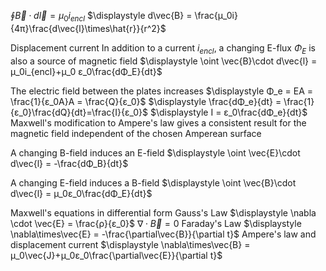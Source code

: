 $\displaystyle \oint \vec{B}\cdot d\vec{l} = μ_0i_{encl}$
$\displaystyle d\vec{B} = \frac{μ_0i}{4π}\frac{d\vec{l}\times\hat{r}}{r^2}$

Displacement current
	In addition to a current $i_{encl}$, a changing E-flux $Φ_E$ is also a source of magnetic field
	$\displaystyle \oint \vec{B}\cdot d\vec{l} = μ_0i_{encl}+μ_0 ε_0\frac{dΦ_E}{dt}$

The electric field between the plates increases
	$\displaystyle Φ_e = EA = \frac{1}{ε_0A}A = \frac{Q}{ε_0}$
	$\displaystyle \frac{dΦ_e}{dt} = \frac{1}{ε_0}\frac{dQ}{dt}=\frac{I}{ε_0}$
	$\displaystyle I = ε_0\frac{dΦ_e}{dt}$
		Maxwell's modification to Ampere's law gives a consistent result for the magnetic field independent of the chosen Amperean surface

A changing B-field induces an E-field
	$\displaystyle \oint \vec{E}\cdot d\vec{l} = -\frac{dΦ_B}{dt}$

A changing E-field induces a B-field
	$\displaystyle \oint \vec{B}\cdot d\vec{l} = μ_0ε_0\frac{dΦ_E}{dt}$

Maxwell's equations in differential form
	Gauss's Law
		$\displaystyle \nabla \cdot \vec{E} = \frac{ρ}{ε_0}$
		$\displaystyle \nabla\cdot\vec{B} = 0$
	Faraday's Law
		$\displaystyle \nabla\times\vec{E} = -\frac{\partial\vec{B}}{\partial t}$
	Ampere's law and displacement current
		$\displaystyle \nabla\times\vec{B} = μ_0\vec{J}+μ_0ε_0\frac{\partial\vec{E}}{\partial t}$
